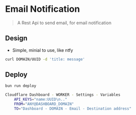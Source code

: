 # Email Notification

> A Rest Api to send email, for email notification

## Design

- Simple, minial to use, like ntfy

```sh
curl DOMAIN/UUID -d 'title: message'
```

## Deploy

```sh
bun run deploy

Cloudflare Dashboard - WORKER - Settings - Variables
	API_KEYS="name:UUID\n.."
	FROM="ANY@DASHBOARD_DOMAIN"
	TO="Dashboard - DOMAIN - Email - Destination address"
```